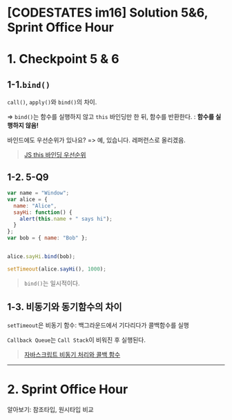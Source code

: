 # [CODESTATES im16] Solution 5&6, Sprint Office Hour

# 1. Checkpoint 5 & 6

## 1-1.`bind()`

`call()`, `apply()`와 `bind()`의 차이.

=> `bind()`는 함수를 실행하지 않고 `this` 바인딩만 한 뒤, 함수를 반환한다. : **함수를 실행하지 않음!**



바인드에도 우선순위가 있나요? => 예, 있습니다. 레퍼런스로 올리겠음.

> [JS this 바인딩 우선순위](http://jeonghwan-kim.github.io/2017/10/22/js-context-binding.html)



## 1-2. 5-Q9

```js
var name = "Window";
var alice = {
  name: "Alice",
  sayHi: function() {
    alert(this.name + " says hi");
  }
};
var bob = { name: "Bob" };


alice.sayHi.bind(bob);

setTimeout(alice.sayHi(), 1000);
```

> `bind()`는 일시적이다.



## 1-3. 비동기와 동기함수의 차이

`setTimeout`은 비동기 함수: 백그라운드에서 기다리다가 콜백함수를 실행

`Callback Queue`는 `Call Stack`이 비워진 후 실행된다.

> [자바스크립트 비동기 처리와 콜백 함수](https://joshua1988.github.io/web-development/javascript/javascript-asynchronous-operation/)



---

# 2. Sprint Office Hour

알아보기: 참조타입, 원시타입 비교




